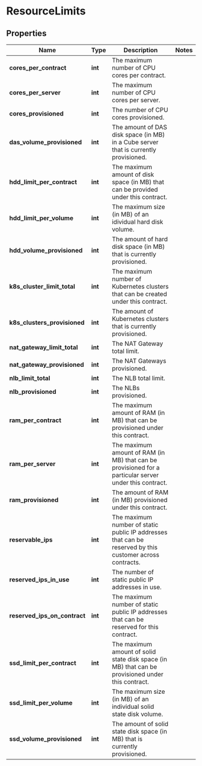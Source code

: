 # ResourceLimits

## Properties
| Name | Type | Description | Notes |
| ------------ | ------------- | ------------- | ------------- |
| **cores_per_contract** | **int** | The maximum number of CPU cores per contract. |  |
| **cores_per_server** | **int** | The maximum number of CPU cores per server. |  |
| **cores_provisioned** | **int** | The number of CPU cores provisioned. |  |
| **das_volume_provisioned** | **int** | The amount of DAS disk space (in MB) in a Cube server that is currently provisioned. |  |
| **hdd_limit_per_contract** | **int** | The maximum amount of disk space (in MB) that can be provided under this contract. |  |
| **hdd_limit_per_volume** | **int** | The maximum size (in MB) of an idividual hard disk volume. |  |
| **hdd_volume_provisioned** | **int** | The amount of hard disk space (in MB) that is currently provisioned. |  |
| **k8s_cluster_limit_total** | **int** | The maximum number of Kubernetes clusters that can be created under this contract. |  |
| **k8s_clusters_provisioned** | **int** | The amount of Kubernetes clusters that is currently provisioned. |  |
| **nat_gateway_limit_total** | **int** | The NAT Gateway total limit. |  |
| **nat_gateway_provisioned** | **int** | The NAT Gateways provisioned. |  |
| **nlb_limit_total** | **int** | The NLB total limit. |  |
| **nlb_provisioned** | **int** | The NLBs provisioned. |  |
| **ram_per_contract** | **int** | The maximum amount of RAM (in MB) that can be provisioned under this contract. |  |
| **ram_per_server** | **int** | The maximum amount of RAM (in MB) that can be provisioned for a particular server under this contract. |  |
| **ram_provisioned** | **int** | The amount of RAM (in MB) provisioned under this contract. |  |
| **reservable_ips** | **int** | The maximum number of static public IP addresses that can be reserved by this customer across contracts. |  |
| **reserved_ips_in_use** | **int** | The number of static public IP addresses in use. |  |
| **reserved_ips_on_contract** | **int** | The maximum number of static public IP addresses that can be reserved for this contract. |  |
| **ssd_limit_per_contract** | **int** | The maximum amount of solid state disk space (in MB) that can be provisioned under this contract. |  |
| **ssd_limit_per_volume** | **int** | The maximum size (in MB) of an individual solid state disk volume. |  |
| **ssd_volume_provisioned** | **int** | The amount of solid state disk space (in MB) that is currently provisioned. |  |


